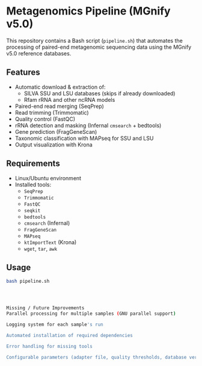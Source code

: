 # Metagenomics Pipeline (MGnify v5.0)

This repository contains a Bash script (`pipeline.sh`) that automates the processing of paired-end metagenomic sequencing data using the MGnify v5.0 reference databases.

## Features
- Automatic download & extraction of:
  - SILVA SSU and LSU databases (skips if already downloaded)
  - Rfam rRNA and other ncRNA models
- Paired-end read merging (SeqPrep)
- Read trimming (Trimmomatic)
- Quality control (FastQC)
- rRNA detection and masking (Infernal `cmsearch` + bedtools)
- Gene prediction (FragGeneScan)
- Taxonomic classification with MAPseq for SSU and LSU
- Output visualization with Krona

## Requirements
- Linux/Ubuntu environment
- Installed tools:
  - `SeqPrep`
  - `Trimmomatic`
  - `FastQC`
  - `seqkit`
  - `bedtools`
  - `cmsearch` (Infernal)
  - `FragGeneScan`
  - `MAPseq`
  - `ktImportText` (Krona)
  - `wget`, `tar`, `awk`

## Usage
```bash
bash pipeline.sh




Missing / Future Improvements
Parallel processing for multiple samples (GNU parallel support)

Logging system for each sample's run

Automated installation of required dependencies

Error handling for missing tools

Configurable parameters (adapter file, quality thresholds, database versions)
